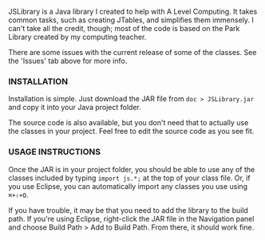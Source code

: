 JSLibrary is a Java library I created to help with A Level Computing. It takes common tasks, such as creating JTables, and simplifies them immensely. I can't take all the credit, though; most of the code is based on the Park Library created by my computing teacher.

There are some issues with the current release of some of the classes. See the 'Issues' tab above for more info.

### INSTALLATION ###

Installation is simple. Just download the JAR file from `doc > JSLibrary.jar` and copy it into your Java project folder.

The source code is also available, but you don't need that to actually use the classes in your project. Feel free to edit the source code as you see fit.

### USAGE INSTRUCTIONS ###

Once the JAR is in your project folder, you should be able to use any of the classes included by typing `import js.*;` at the top of your class file. Or, if you use Eclipse, you can automatically import any classes you use using `⌘+⇧+O`.

If you have trouble, it may be that you need to add the library to the build path. If you're using Eclipse, right-click the JAR file in the Navigation panel and choose Build Path > Add to Build Path. From there, it should work fine.